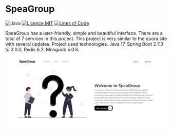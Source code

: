 # SpeaGroup

![Java](https://github.com/iluwatar/java-design-patterns/workflows/Java%20CI/badge.svg)
[![Licence MIT](https://img.shields.io/badge/license-MIT-blue.svg)](https://github.com/Nurislom373/SpeaGroup/blob/master/LICENSE)
[![Lines of Code](https://sonarcloud.io/api/project_badges/measure?project=Nurislom373_SpeaGroup&metric=ncloc)](https://sonarcloud.io/project/overview?id=Nurislom373_SpeaGroup)

SpeaGroup has a user-friendly, simple and beautiful interface. There are a total of 7 services in this project. This project is very similar to the quora site with several updates. Project used technologies. Java 17, Spring Boot 2.7.3 to 3.0.0, Redis 6.2, Mongodb 5.0.8.

![Web](etc/img/img.png)
